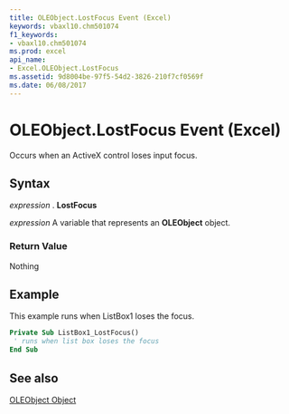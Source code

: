 ```yaml
---
title: OLEObject.LostFocus Event (Excel)
keywords: vbaxl10.chm501074
f1_keywords:
- vbaxl10.chm501074
ms.prod: excel
api_name:
- Excel.OLEObject.LostFocus
ms.assetid: 9d8004be-97f5-54d2-3826-210f7cf0569f
ms.date: 06/08/2017
---
```



# OLEObject.LostFocus Event (Excel)

Occurs when an ActiveX control loses input focus.


## Syntax

 _expression_ . **LostFocus**

 _expression_ A variable that represents an **OLEObject** object.


### Return Value

Nothing


## Example

This example runs when ListBox1 loses the focus.


```vb
Private Sub ListBox1_LostFocus() 
 ' runs when list box loses the focus 
End Sub
```


## See also


[OLEObject Object](Excel.OLEObject.md)

